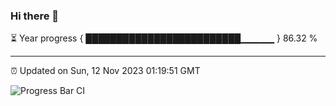 ### Hi there 👋

⏳ Year progress { █████████████████████████▁▁▁▁▁ } 86.32 %

---

⏰ Updated on Sun, 12 Nov 2023 01:19:51 GMT

![Progress Bar CI](https://github.com/ZhaoGui/ZhaoGui/workflows/Progress%20Bar%20CI/badge.svg)
